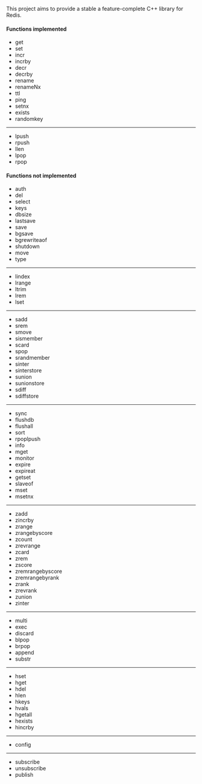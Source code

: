 This project aims to provide a stable a feature-complete C++ library for Redis.

#### Functions implemented

* get
* set
* incr
* incrby
* decr
* decrby
* rename
* renameNx
* ttl
* ping
* setnx
* exists
* randomkey

--------------------

* lpush
* rpush
* llen
* lpop
* rpop

#### Functions not implemented

* auth
* del
* select
* keys
* dbsize
* lastsave
* save
* bgsave
* bgrewriteaof
* shutdown
* move
* type

--------------------

* lindex
* lrange
* ltrim
* lrem
* lset

--------------------

* sadd
* srem
* smove
* sismember
* scard
* spop
* srandmember
* sinter
* sinterstore
* sunion
* sunionstore
* sdiff
* sdiffstore

--------------------

* sync
* flushdb
* flushall
* sort
* rpoplpush
* info
* mget
* monitor
* expire
* expireat
* getset
* slaveof
* mset
* msetnx

--------------------

* zadd
* zincrby
* zrange
* zrangebyscore
* zcount
* zrevrange
* zcard
* zrem
* zscore
* zremrangebyscore
* zremrangebyrank
* zrank
* zrevrank
* zunion
* zinter

--------------------

* multi
* exec
* discard
* blpop
* brpop
* append
* substr

--------------------

* hset
* hget
* hdel
* hlen
* hkeys
* hvals
* hgetall
* hexists
* hincrby

--------------------

* config

--------------------

* subscribe
* unsubscribe
* publish
